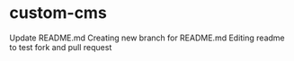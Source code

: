 # custom-cms
Update README.md
Creating new branch for README.md
Editing readme to test fork and pull request
